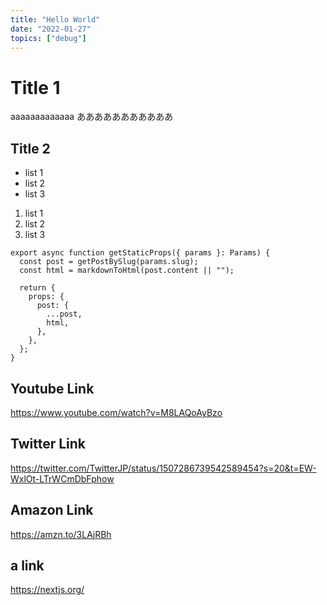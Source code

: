 ```yaml
---
title: "Hello World"
date: "2022-01-27"
topics: ["debug"]
---
```


# Title 1

aaaaaaaaaaaaa あああああああああああ

## Title 2

- list 1
- list 2
- list 3

1. list 1
2. list 2
3. list 3

```js:slug.tsx
export async function getStaticProps({ params }: Params) {
  const post = getPostBySlug(params.slug);
  const html = markdownToHtml(post.content || "");

  return {
    props: {
      post: {
        ...post,
        html,
      },
    },
  };
}
```

## Youtube Link

https://www.youtube.com/watch?v=M8LAQoAyBzo

## Twitter Link

https://twitter.com/TwitterJP/status/1507286739542589454?s=20&t=EW-WxlOt-LTrWCmDbFphow

## Amazon Link

https://amzn.to/3LAjRBh

## a link

https://nextjs.org/

